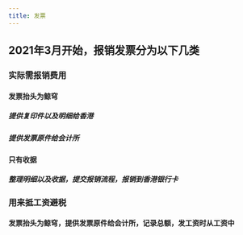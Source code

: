 ```yaml
---
title: 发票
---
```


## 2021年3月开始，报销发票分为以下几类
### 实际需报销费用
#### 发票抬头为鲸穹
##### 提供复印件以及明细给香港
##### 提供发票原件给会计所
#### 只有收据
##### 整理明细以及收据，提交报销流程，报销到香港银行卡
### 用来抵工资避税
#### 发票抬头为鲸穹，提供发票原件给会计所，记录总额，发工资时从工资中
